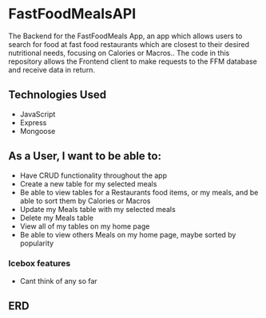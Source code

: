 # FastFoodMealsAPI

The Backend for the FastFoodMeals App, an app which allows users to search for food at fast food restaurants which are closest to their desired nutritional needs, focusing on Calories or Macros.. The code in this repository allows the Frontend client to make requests to the FFM database and receive data in return.

## Technologies Used

- JavaScript
- Express
- Mongoose

## As a User, I want to be able to:

- Have CRUD functionality throughout the app
- Create a new table for my selected meals
- Be able to view tables for a Restaurants food items, or my meals, and be able to sort them by Calories or Macros
- Update my Meals table with my selected meals
- Delete my Meals table 
- View all of my tables on my home page
- Be able to view others Meals on my home page, maybe sorted by popularity

### Icebox features

- Cant think of any so far

## ERD
